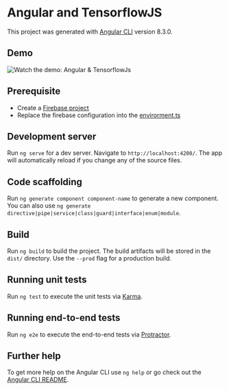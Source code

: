 # Angular and TensorflowJS

This project was generated with [Angular CLI](https://github.com/angular/angular-cli) version 8.3.0.

## Demo
![Watch the demo: Angular & TensorflowJs](demo/demo-angular-tensorflowjs.gif)

## Prerequisite

- Create a [Firebase project](https://firebase.google.com)
- Replace the firebase configuration into the [envirorment.ts](src/environments/environment.ts)

## Development server

Run `ng serve` for a dev server. Navigate to `http://localhost:4200/`. The app will automatically reload if you change any of the source files.

## Code scaffolding

Run `ng generate component component-name` to generate a new component. You can also use `ng generate directive|pipe|service|class|guard|interface|enum|module`.

## Build

Run `ng build` to build the project. The build artifacts will be stored in the `dist/` directory. Use the `--prod` flag for a production build.

## Running unit tests

Run `ng test` to execute the unit tests via [Karma](https://karma-runner.github.io).

## Running end-to-end tests

Run `ng e2e` to execute the end-to-end tests via [Protractor](http://www.protractortest.org/).

## Further help

To get more help on the Angular CLI use `ng help` or go check out the [Angular CLI README](https://github.com/angular/angular-cli/blob/master/README.md).
